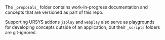 The `_proposals_` folder contains work-in-progress documentation and concepts
that are versioned as part of this repo.

Supporting URSYS addons `jsplay` and `webplay` also serve as playgrounds for
developing concepts outside of an application, but their `_scripts` folders
are git-ignored.
